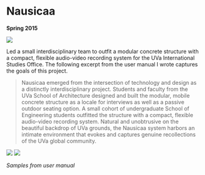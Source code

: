 # Nausicaa

**Spring 2015**

![](../master/structure.jpg)

Led a small interdisciplinary team to outfit a modular concrete structure with a compact, flexible audio-video recording system for the UVa International Studies Office.  The following excerpt from the user manual I wrote captures the goals of this project.

>Nausicaa emerged from the intersection of technology and design as a distinctly interdisciplinary project. Students and faculty from the UVa School of Architecture designed and built the modular, mobile concrete structure as a locale for interviews as well as a passive outdoor seating option. A small cohort of undergraduate School of Engineering students outfitted the structure with a compact, flexible audio-video recording system. Natural and unobtrusive on the beautiful backdrop of UVa grounds, the Nausicaa system harbors an intimate environment that evokes and captures genuine recollections of the UVa global community.

![](../master/mounting-guide-camera.png)
![](../master/mounting-guide-structure.png)

*Samples from user manual*
